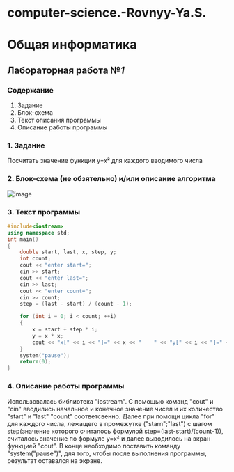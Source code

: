 # computer-science.-Rovnyy-Ya.S.

# Общая информатика
## Лабораторная работа №_1_
### Содержание
1. Задание
2. Блок-схема
3. Текст описания программы
4. Описание работы программы
### 1. Задание
Посчитать значение функции y=x² для каждого вводимого числа

### 2. Блок-схема (не обзятельно) и/или описание алгоритма

![image](https://user-images.githubusercontent.com/100399698/170884987-2fba5ea3-72aa-41ba-8c6e-dba4f5989390.png)
### 3. Текст программы

```c++
#include<iostream>
using namespace std;
int main()
{
	double start, last, x, step, y;
	int count;
	cout << "enter start=";
	cin >> start;
	cout << "enter last=";
	cin >> last;
	cout << "enter count=";
	cin >> count;
	step = (last - start) / (count - 1);

	for (int i = 0; i < count; ++i)
	{
		x = start + step * i;
		y = x * x;
		cout << "x[" << i << "]=" << x << "    " << "y[" << i << "]=" << y << endl;
	}
	system("pause");
	return(0);
}
```
### 4. Описание работы программы
Использовалась библиотека "iostream". C помощью команд "cout" и "сin" вводились начальное и конечное значение чисел и их количество "start" и "last" "count" соответсвенно. Далее при помощи цикла "for" для каждого числа, лежащего в промежутке ("starn";"last") с шагом step(значение которого считалось формулой 
step=(last-start)/(count-1)), считалось значение по формуле y=x² и далее выводилось на экран функцией "cout". В конце необходимо поставить команду "system("pause")", для того, чтобы после выполнения программы, результат оставался на экране.
